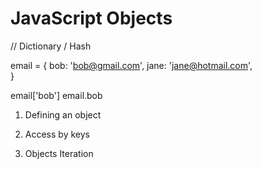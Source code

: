 # JavaScript Objects

// Dictionary / Hash

email = {
    bob: 'bob@gmail.com',
    jane: 'jane@hotmail.com',    
}

email['bob']
email.bob


1. Defining an object

2. Access by keys

3. Objects Iteration


